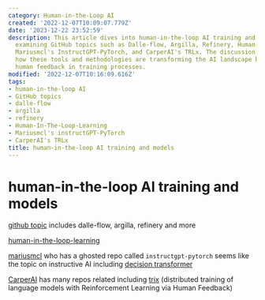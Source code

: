 ```yaml
---
category: Human-in-the-Loop AI
created: '2022-12-07T10:09:07.779Z'
date: '2023-12-22 23:52:59'
description: This article dives into human-in-the-loop AI training and models, specifically
  examining GitHub topics such as Dalle-flow, Argilla, Refinery, Human-in-the-loop-learning,
  Mariusmcl's InstructGPT-PyTorch, and CarperAI's TRLx. The discussion focuses on
  how these tools and methodologies are transforming the AI landscape by involving
  human feedback in training processes.
modified: '2022-12-07T10:16:09.616Z'
tags:
- human-in-the-loop AI
- GitHub topics
- dalle-flow
- argilla
- refinery
- Human-In-The-Loop-Learning
- Mariusmcl's instructGPT-PyTorch
- CarperAI's TRLx
title: human-in-the-loop AI training and models
---
```


# human-in-the-loop AI training and models

[github topic](https://github.com/topics/human-in-the-loop) includes dalle-flow, argilla, refinery and more

[human-in-the-loop-learning](https://github.com/topics/human-in-the-loop-learning)

[mariusmcl](https://github.com/mariusmcl?tab=stars) who has a ghosted repo called `instructgpt-pytorch` seems like the topic on instructive AI including [decision transformer](https://github.com/kzl/decision-transformer)

[CarperAI](https://github.com/CarperAI) has many repos related including [trix](https://github.com/CarperAI/trlx) (distributed training of language models with Reinforcement Learning via Human Feedback)


